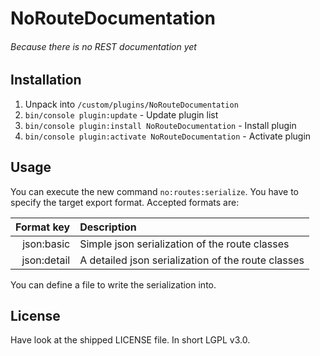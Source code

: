 # NoRouteDocumentation
###### Because there is no REST documentation yet

## Installation
1. Unpack into `/custom/plugins/NoRouteDocumentation`
2. `bin/console plugin:update` - Update plugin list
3. `bin/console plugin:install NoRouteDocumentation` - Install plugin
4. `bin/console plugin:activate NoRouteDocumentation` - Activate plugin

## Usage
You can execute the new command `no:routes:serialize`.
You have to specify the target export format.
Accepted formats are:

| Format key  | Description |
| ----------: | :---------- |
| json:basic  | Simple json serialization of the route classes |
| json:detail | A detailed json serialization of the route classes |

You can define a file to write the serialization into.

## License
Have look at the shipped LICENSE file. In short LGPL v3.0.
